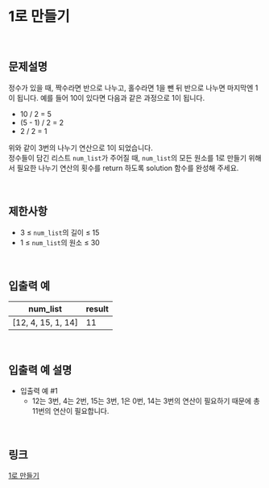 # 1로 만들기

<br>

## 문제설명
정수가 있을 때, 짝수라면 반으로 나누고, 홀수라면 1을 뺀 뒤 반으로 나누면 마지막엔 1이 됩니다. 예를 들어 10이 있다면 다음과 같은 과정으로 1이 됩니다.

- 10 / 2 = 5
- (5 - 1) / 2 = 2
- 2 / 2 = 1

위와 같이 3번의 나누기 연산으로 1이 되었습니다.<br>
정수들이 담긴 리스트 `num_list`가 주어질 때, `num_list`의 모든 원소를 1로 만들기 위해서 필요한 나누기 연산의 횟수를 return 하도록 solution 함수를 완성해 주세요.

<br>

## 제한사항
- 3 ≤ `num_list`의 길이 ≤ 15
- 1 ≤ `num_list`의 원소 ≤ 30

<br>

## 입출력 예
| num_list | result |
|---|---|
| [12, 4, 15, 1, 14] | 11 |

<br>

## 입출력 예 설명
- 입출력 예 #1
    - 12는 3번, 4는 2번, 15는 3번, 1은 0번, 14는 3번의 연산이 필요하기 때문에 총 11번의 연산이 필요합니다.

<br>

## 링크
[1로 만들기](https://school.programmers.co.kr/learn/courses/30/lessons/181880)
